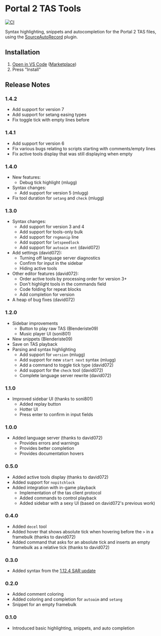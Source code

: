 # Portal 2 TAS Tools

[![CI](https://github.com/p2sr/p2tas-lang/workflows/CI/badge.svg)](https://github.com/p2sr/p2tas-lang/actions?query=workflow%3ACI+branch%3Amaster)

Syntax highlighting, snippets and autocompletion for the Portal 2 TAS files, using the [SourceAutoRecord](https://github.com/p2sr/SourceAutoRecord) plugin.

## Installation

1. [Open in VS Code](vscode:extension/Portal2SpeedrunningHub.p2tas) ([Marketplace](https://marketplace.visualstudio.com/items?itemName=Portal2SpeedrunningHub.p2tas))
2. Press "Install"

## Release Notes

### 1.4.2

- Add support for version 7
- Add support for setang easing types
- Fix toggle tick with empty lines before

### 1.4.1

- Add support for version 6
- Fix various bugs relating to scripts starting with comments/empty lines
- Fix active tools display that was still displaying when empty

### 1.4.0

- New features:
  - Debug tick highlight (mlugg)
- Syntax changes:
  - Add support for version 5 (mlugg)
- Fix tool duration for `setang` and `check` (mlugg)

### 1.3.0

- Syntax changes:
  - Add support for version 3 and 4
  - Add support for tools-only bulk
  - Add support for `rngmanip` line
  - Add support for `letspeedlock`
  - Add support for `autoaim ent` (david072)
- Add settings (david072):
  - Turning off language server diagnostics
  - Confirm for input in the sidebar
  - Hiding active tools
- Other editor features (david072):
  - Order active tools by processing order for version 3+
  - Don't highlight tools in the commands field
  - Code folding for repeat blocks
  - Add completion for version
- A heap of bug fixes (david072)

### 1.2.0

- Sidebar improvements
  - Button to play raw TAS (Blenderiste09)
  - Music player UI (soni801)
- New snippets (Blenderiste09)
- Save on TAS playback
- Parsing and syntax highlighting
  - Add support for `version` (mlugg)
  - Add support for new `start next` syntax (mlugg)
  - Add a command to toggle tick type (david072)
  - Add support for the `check` tool (david072)
  - Complete language server rewrite (david072)

### 1.1.0

- Improved sidebar UI (thanks to soni801)
  - Added replay button
  - Hotter UI
  - Press enter to confirm in input fields

### 1.0.0

- Added language server (thanks to david072)
  - Provides errors and warnings
  - Provides better completion
  - Provides documentation hovers

### 0.5.0

- Added active tools display (thanks to david072)
- Added support for `nopitchlock`
- Added integration with in-game playback
  - Implementation of the tas client protocol
  - Added commands to control playback
  - Added sidebar with a sexy UI (based on david072's previous work)

### 0.4.0

- Added `decel` tool
- Added hover that shows absolute tick when hovering before the `>` in a framebulk (thanks to david072)
- Added command that asks for an absolute tick and inserts an empty framebulk as a relative tick (thanks to david072)

### 0.3.0

- Added syntax from the [1.12.4 SAR update](https://github.com/p2sr/SourceAutoRecord/releases/tag/1.12.4)

### 0.2.0

- Added comment coloring
- Added coloring and completion for `autoaim` and `setang`
- Snippet for an empty framebulk

### 0.1.0

- Introduced basic highlighting, snippets, and auto completion
